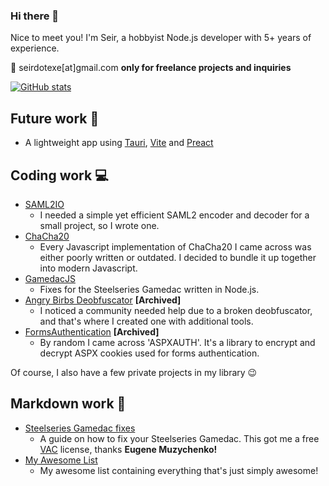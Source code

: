 ### Hi there 👋
Nice to meet you! I'm Seir, a hobbyist Node.js developer with 5+ years of experience.

📧 seirdotexe[at]gmail.com **only for freelance projects and inquiries**

[![GitHub stats](https://github-readme-stats.vercel.app/api?username=seirdotexe)]()

## Future work 🔮
* A lightweight app using [Tauri](https://tauri.app/), [Vite](https://vitejs.dev/) and [Preact](https://preactjs.com/)

## Coding work 💻
* [SAML2IO](https://github.com/seirdotexe/SAML2IO)
  * I needed a simple yet efficient SAML2 encoder and decoder for a small project, so I wrote one.
* [ChaCha20](https://github.com/seirdotexe/chacha20)
  * Every Javascript implementation of ChaCha20 I came across was either poorly written or outdated. I decided to bundle it up together into modern Javascript.
* [GamedacJS](https://github.com/seirdotexe/GamedacJS)
  * Fixes for the Steelseries Gamedac written in Node.js.
* [Angry Birbs Deobfuscator](https://github.com/seirdotexe/Angry-Birbs-Deobfuscator) **[Archived]**
  * I noticed a community needed help due to a broken deobfuscator, and that's where I created one with additional tools.
* [FormsAuthentication](https://github.com/seirdotexe/FormsAuthentication) **[Archived]**
  * By random I came across 'ASPXAUTH'. It's a library to encrypt and decrypt ASPX cookies used for forms authentication.

Of course, I also have a few private projects in my library 😉

## Markdown work 📝
* [Steelseries Gamedac fixes](https://github.com/seirdotexe/Steelseries-Gamedac-fixes)
  * A guide on how to fix your Steelseries Gamedac. This got me a free [VAC](https://vac.muzychenko.net/en/index.htm) license, thanks **Eugene Muzychenko!**
* [My Awesome List](https://github.com/seirdotexe/My-Awesome-List)
  * My awesome list containing everything that's just simply awesome!
